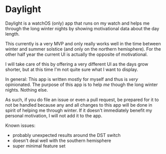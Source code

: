# Daylight

Daylight is a watchOS (only) app that runs on my watch and helps me through the long winter nights by showing motivational data about the day length.

This currently is a very MVP and only really works well in the time between winter and summer solstice (and only on the northern hemisphere). For the other half year the current UI is actually the opposite of motivational.

I will take care of this by offering a very different UI as the days grow shorter, but at this time I'm not quite sure what I want to display.

In general: This app is written mostly for myself and thus is *very* opinionated. The purpose of this app is to help *me* though the long winter nights. Nothing else.

As such, if you do file an issue or even a pull request, be prepared for it to not be handled because any and all changes to this app will be done in spirit of helping me through winter. If it doesn't immediately benefit my personal motivation, I will not add it to the app.

Known issues:

* probably unexpected results around the DST switch
* doesn't deal well with the southern hemisphere
* super minimal feature set
